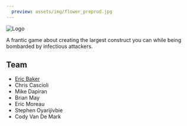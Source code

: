 ```yaml
---
  preview: assets/img/flower_preprod.jpg
---
```


![Logo](../../assets/img/flower_preprod.jpg)

A frantic game about creating the largest construct you can while being bombarded by infectious attackers.

## Team

-   [Eric Baker](https://eric-baker.net/)
-   Chris Cascioli
-   Mike Dapiran
-   Brian May
-   Eric Moreau
-   Stephen Oyarijivbie
-   Cody Van De Mark
